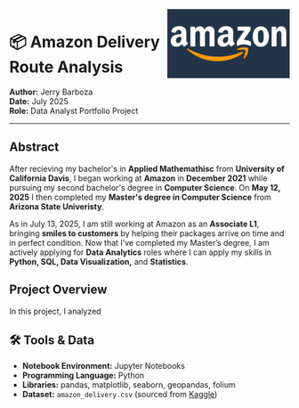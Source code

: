 <img src="Amazon-Symbol.jpg" alt="Amazon Logo" style="float: right; width: 220px; margin-left: 10px;"/>

# 📦 Amazon Delivery Route Analysis

**Author:** Jerry Barboza  
**Date:** July 2025  
**Role:** Data Analyst Portfolio Project  



---

## Abstract

After recieving my bachelor's in **Applied Mathemathisc** from **University of California Davis**, I began working at **Amazon** in **December 2021** while pursuing my second bachelor's degree in **Computer Science**. On **May 12, 2025** I then completed my **Master's degree in Computer Science** from **Arizona State Univeristy**. 

As in July 13, 2025, I am still working at Amazon as an **Associate L1**, bringing **smiles to customers** by helping their packages arrive on time and in perfect condition. Now that I’ve completed my Master’s degree, I am actively applying for **Data Analytics** roles where I can apply my skills in **Python, SQL, Data Visualization,** and **Statistics**. 

## Project Overview

In this project, I analyzed 


## 🛠 Tools & Data

- **Notebook Environment:** Jupyter Notebooks  
- **Programming Language:** Python  
- **Libraries:** pandas, matplotlib, seaborn, geopandas, folium  
- **Dataset:** `amazon_delivery.csv` (sourced from [Kaggle](https://www.kaggle.com/))  
